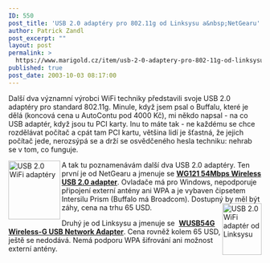 ```yaml
---
ID: 550
post_title: 'USB 2.0 adaptéry pro 802.11g od Linksysu a&nbsp;NetGearu'
author: Patrick Zandl
post_excerpt: ""
layout: post
permalink: >
  https://www.marigold.cz/item/usb-2-0-adaptery-pro-802-11g-od-linksysu-a-netgearu
published: true
post_date: 2003-10-03 08:17:00
---
```

<P>Další dva významní výrobci WiFi techniky představili svoje USB 2.0 adaptéry pro standard 802.11g. Minule, když jsem psal o Buffalu, které je dělá (koncová cena u AutoContu pod 4000 Kč), mi někdo napsal - na co USB adaptér, když jsou tu PCI karty. Inu to máte tak - ne každému se chce rozdělávat počítač a cpát tam PCI kartu, většina lidí je šťastná, že jejich počítač jede, nerozsýpá se a drží se osvědčeného hesla techniku: nehrab se v tom, co funguje. </P>
<P><IMG height=117 alt="USB 2.0 WiFi adaptéry" src="/wp-content/uploads/netgearusb2.jpg" width=103 align=left>A tak tu poznamenávám další dva USB 2.0 adaptéry. Ten první je od NetGearu a jmenuje se <A href="http://www.netgear.com/products/prod_details.asp?prodID=218" target=_offsite><B>WG121 54Mbps Wireless USB 2.0 adapter</B></A>. Ovladače má pro Windows, nepodporuje připojení externí antény ani WPA a je vybaven čipsetem Intersilu Prism (Buffalo má Broadcom). Dostupný by měl být záhy, ce<IMG height=103 alt="USB 2.0 WiFi adaptér od Linksysu" src="http://beta.marigold.cz/obrazek/linksysusb2.jpg" width=78 align=right>na na trhu 65 USD. </P>
<P>Druhý je od Linksysu a jmenuje se&#160; <A href="http://www.linksys.com/products/product.asp?grid=33&amp;scid=36&amp;prid=578" target=_offsite><B>WUSB54G Wireless-G USB Network Adapter</B></A>. Cena rovněž kolem 65 USD, ještě se nedodává. Nemá podporu WPA šifrování ani možnost externí antény.</P>
